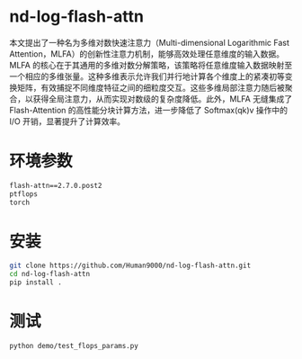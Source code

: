 # nd-log-flash-attn
本文提出了一种名为多维对数快速注意力（Multi-dimensional Logarithmic Fast Attention，MLFA）的创新性注意力机制，能够高效处理任意维度的输入数据。MLFA 的核心在于其通用的多维对数分解策略，该策略将任意维度输入数据映射至一个相应的多维张量。这种多维表示允许我们并行地计算各个维度上的紧凑初等变换矩阵，有效捕捉不同维度特征之间的细粒度交互。这些多维局部注意力随后被聚合，以获得全局注意力，从而实现对数级的复杂度降低。此外，MLFA 无缝集成了 Flash-Attention 的高性能分块计算方法，进一步降低了 Softmax(qk)v 操作中的 I/O 开销，显著提升了计算效率。


# 环境参数
```bash
flash-attn==2.7.0.post2
ptflops
torch
```

# 安装
```bash
git clone https://github.com/Human9000/nd-log-flash-attn.git
cd nd-log-flash-attn
pip install .
```

# 测试
```bash
python demo/test_flops_params.py
```
